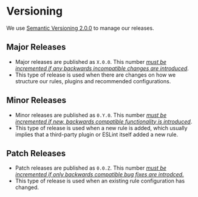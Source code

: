 # Versioning

We use [Semantic Versioning 2.0.0](https://semver.org/spec/v2.0.0.html) to manage our releases.

## Major Releases

- Major releases are published as `X.0.0`. This number [*must be incremented if any backwards incompatible changes are introduced*](https://semver.org/spec/v2.0.0.html#spec-item-8).
- This type of release is used when there are changes on how we structure our rules, plugins and recommended configurations.

## Minor Releases

- Minor releases are published as `0.Y.0`. This number [*must be incremented if new, backwards compatible functionality is introduced*](https://semver.org/spec/v2.0.0.html#spec-item-7).
- This type of release is used when a new rule is added, which usually implies that a third-party plugin or ESLint itself added a new rule.

## Patch Releases

- Patch releases are published as `0.0.Z`. This number [*must be incremented if only backwards compatible bug fixes are introdced.*](https://semver.org/spec/v2.0.0.html#spec-item-6)
- This type of release is used when an existing rule configuration has changed.
